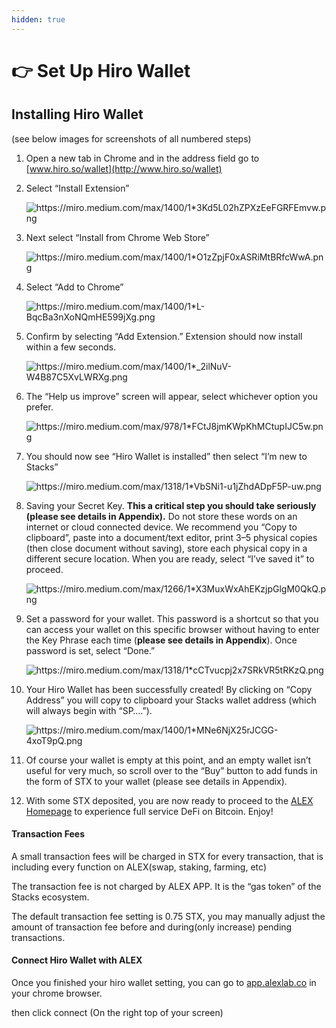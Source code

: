 ```yaml
---
hidden: true
---
```


# 👉 Set Up Hiro Wallet

## **Installing Hiro Wallet**

(see below images for screenshots of all numbered steps)

1. Open a new tab in Chrome and in the address field go to [www.hiro.so/wallet](http://www.hiro.so/wallet)
2.  Select “Install Extension”

    <img src="https://miro.medium.com/max/1400/1*3Kd5L02hZPXzEeFGRFEmvw.png" alt="https://miro.medium.com/max/1400/1*3Kd5L02hZPXzEeFGRFEmvw.png" data-size="original">
3.  Next select “Install from Chrome Web Store”

    <img src="https://miro.medium.com/max/1400/1*O1zZpjF0xASRiMtBRfcWwA.png" alt="https://miro.medium.com/max/1400/1*O1zZpjF0xASRiMtBRfcWwA.png" data-size="original">
4.  Select “Add to Chrome”

    <img src="https://miro.medium.com/max/1400/1*L-BqcBa3nXoNQmHE599jXg.png" alt="https://miro.medium.com/max/1400/1*L-BqcBa3nXoNQmHE599jXg.png" data-size="original">
5.  Confirm by selecting “Add Extension.” Extension should now install within a few seconds.

    <img src="https://miro.medium.com/max/1400/1*_2ilNuV-W4B87C5XvLWRXg.png" alt="https://miro.medium.com/max/1400/1*_2ilNuV-W4B87C5XvLWRXg.png" data-size="original">
6.  The “Help us improve” screen will appear, select whichever option you prefer.

    <img src="https://miro.medium.com/max/978/1*FCtJ8jmKWpKhMCtupIJC5w.png" alt="https://miro.medium.com/max/978/1*FCtJ8jmKWpKhMCtupIJC5w.png" data-size="original">
7.  You should now see “Hiro Wallet is installed” then select “I’m new to Stacks”

    <img src="https://miro.medium.com/max/1318/1*VbSNi1-u1jZhdADpF5P-uw.png" alt="https://miro.medium.com/max/1318/1*VbSNi1-u1jZhdADpF5P-uw.png" data-size="original">
8.  Saving your Secret Key. **This a critical step you should take seriously (please see details in Appendix).** Do not store these words on an internet or cloud connected device. We recommend you “Copy to clipboard”, paste into a document/text editor, print 3–5 physical copies (then close document without saving), store each physical copy in a different secure location. When you are ready, select “I’ve saved it” to proceed.

    <img src="https://miro.medium.com/max/1266/1*X3MuxWxAhEKzjpGlgM0QkQ.png" alt="https://miro.medium.com/max/1266/1*X3MuxWxAhEKzjpGlgM0QkQ.png" data-size="original">
9.  Set a password for your wallet. This password is a shortcut so that you can access your wallet on this specific browser without having to enter the Key Phrase each time (**please see details in Appendix**). Once password is set, select “Done.”

    <img src="https://miro.medium.com/max/1318/1*cCTvucpj2x7SRkVR5tRKzQ.png" alt="https://miro.medium.com/max/1318/1*cCTvucpj2x7SRkVR5tRKzQ.png" data-size="original">
10. Your Hiro Wallet has been successfully created! By clicking on “Copy Address” you will copy to clipboard your Stacks wallet address (which will always begin with “SP….”).

    <img src="https://miro.medium.com/max/1400/1*MNe6NjX25rJCGG-4xoT9pQ.png" alt="https://miro.medium.com/max/1400/1*MNe6NjX25rJCGG-4xoT9pQ.png" data-size="original">
11. Of course your wallet is empty at this point, and an empty wallet isn’t useful for very much, so scroll over to the “Buy” button to add funds in the form of STX to your wallet (please see details in Appendix).
12. With some STX deposited, you are now ready to proceed to the [ALEX Homepage](https://app.alexgo.io/) to experience full service DeFi on Bitcoin. Enjoy!

#### Transaction Fees

A small transaction fees will be charged in STX for every transaction, that is including every function on ALEX(swap, staking, farming, etc)

The transaction fee is not charged by ALEX APP. It is the “gas token” of the Stacks ecosystem.

The default transaction fee setting is 0.75 STX, you may manually adjust the amount of transaction fee before and during(only increase) pending transactions.

#### Connect Hiro Wallet with ALEX

Once you finished your hiro wallet setting, you can go to [app.alexlab.co](http://app.alexlab.co) in your chrome browser.

then click connect (On the right top of your screen)
